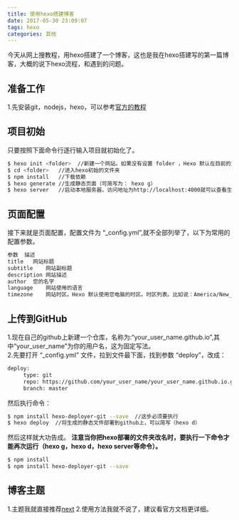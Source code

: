 ```yaml
---
title: 使用hexo搭建博客
date: 2017-05-30 23:09:07
tags: hexo
categories: 其他
---
```

今天从网上搜教程，用hexo搭建了一个博客，这也是我在hexo搭建写的第一篇博客，大概的说下hexo流程，和遇到的问题。
<!--more-->
## 准备工作  
1.先安装git，nodejs，hexo，可以参考[官方的教程](https://hexo.io/zh-cn/docs/index.html)

## 项目初始
只要按照下面命令行逐行输入项目就初始化了。
```bash
$ hexo init <folder>  //新建一个网站。如果没有设置 folder ，Hexo 默认在目前的文件夹建立网站。
$ cd <folder>   //进入hexo初始的文件夹
$ npm install   //下载依赖
$ hexo generate //生成静态页面（可简写为： hexo g）
$ hexo server   //启动本地服务器，访问地址为http://localhost:4000就可以查看生成页面了
```
## 页面配置
接下来就是页面配置，配置文件为 “_config.yml”,就不全部列举了，以下为常用的配置参数。
```bash
参数	描述
title	网站标题
subtitle	网站副标题
description	网站描述
author	您的名字
language	网站使用的语言
timezone	网站时区。Hexo 默认使用您电脑的时区。时区列表。比如说：America/New_York, Japan, 和 UTC 。
```

## 上传到GitHub  
1.现在自己的github上新建一个仓库，名称为:“your_user_name.github.io”,其中“your_user_name”为你的用户名，这为固定写法。  
2.先要打开 “_config.yml” 文件，拉到文件最下面，找到参数 “deploy”，改成：
```bash
deploy:
     type: git
     repo: https://github.com/your_user_name/your_user_name.github.io.git
     branch: master
```
然后执行命令：
```bash
$ npm install hexo-deployer-git --save  //这步必须要执行
$ hexo deploy  //将生成的静态文件部署到github上，可以简写（hexo d）
```
然后这样就大功告成。
**注意当你把hexo部署的文件夹改名时，要执行一下命令才能再次运行（hexo g，hexo d，hexo server等命令）。**
```bash
$ npm install
$ npm install hexo-deployer-git --save
```
## 博客主题
1.主题我就直接推荐[next](http://theme-next.iissnan.com/getting-started.html)
2.使用方法我就不说了，建议看官方文档更详细。
